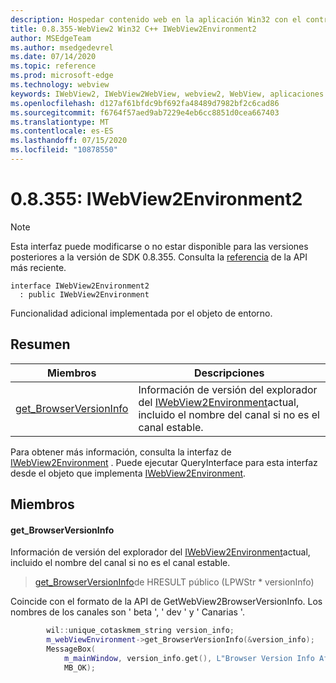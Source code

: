 ```yaml
---
description: Hospedar contenido web en la aplicación Win32 con el control Microsoft Edge WebView2
title: 0.8.355-WebView2 Win32 C++ IWebView2Environment2
author: MSEdgeTeam
ms.author: msedgedevrel
ms.date: 07/14/2020
ms.topic: reference
ms.prod: microsoft-edge
ms.technology: webview
keywords: IWebView2, IWebView2WebView, webview2, WebView, aplicaciones Win32, Win32, Edge
ms.openlocfilehash: d127af61bfdc9bf692fa48489d7982bf2c6cad86
ms.sourcegitcommit: f6764f57aed9ab7229e4eb6cc8851d0cea667403
ms.translationtype: MT
ms.contentlocale: es-ES
ms.lasthandoff: 07/15/2020
ms.locfileid: "10878550"
---
```

# 0.8.355: IWebView2Environment2 

> [!NOTE]
> Esta interfaz puede modificarse o no estar disponible para las versiones posteriores a la versión de SDK 0.8.355. Consulta la [referencia](../../../webview2-api-reference.md) de la API más reciente.

```
interface IWebView2Environment2
  : public IWebView2Environment
```

Funcionalidad adicional implementada por el objeto de entorno.

## Resumen

 Miembros                        | Descripciones
--------------------------------|---------------------------------------------
[get_BrowserVersionInfo](#get_browserversioninfo) | Información de versión del explorador del [IWebView2Environment](IWebView2Environment.md)actual, incluido el nombre del canal si no es el canal estable.

Para obtener más información, consulta la interfaz de [IWebView2Environment](IWebView2Environment.md) . Puede ejecutar QueryInterface para esta interfaz desde el objeto que implementa [IWebView2Environment](IWebView2Environment.md).

## Miembros

#### get_BrowserVersionInfo 

Información de versión del explorador del [IWebView2Environment](IWebView2Environment.md)actual, incluido el nombre del canal si no es el canal estable.

> [get_BrowserVersionInfo](#get_browserversioninfo)de HRESULT público (LPWStr * versionInfo)

Coincide con el formato de la API de GetWebView2BrowserVersionInfo. Los nombres de los canales son ' beta ', ' dev ' y ' Canarias '.

```cpp
        wil::unique_cotaskmem_string version_info;
        m_webViewEnvironment->get_BrowserVersionInfo(&version_info);
        MessageBox(
            m_mainWindow, version_info.get(), L"Browser Version Info After WebView Creation",
            MB_OK);
```

